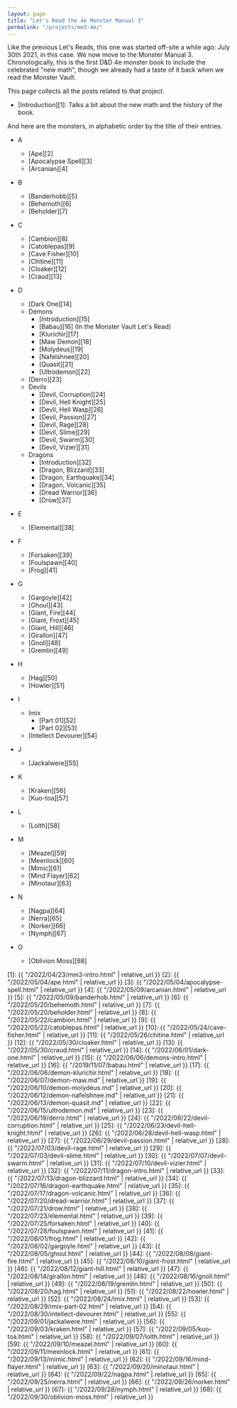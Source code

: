 ```yaml
---
layout: page
title: "Let's Read the 4e Monster Manual 3"
permalink: "/projects/mm3-4e/"
---
```


Like the previous Let's Reads, this one was started off-site a while ago: July
30th 2021, in this case. We now move to the Monster Manual 3. Chronologically,
this is the first D&D 4e monster book to include the celebrated "new math",
though we already had a taste of it back when we read the Monster Vault.

This page collects all the posts related to that project.

- [Introduction][1]: Talks a bit about the new math and the history of the book.

And here are the monsters, in alphabetic order by the title of their
entries.

- A
  - [Ape][2]
  - [Apocalypse Spell][3]
  - [Arcanian][4]

- B
  - [Banderhobb][5]
  - [Behemoth][6]
  - [Beholder][7]

- C
  - [Cambion][8]
  - [Catoblepas][9]
  - [Cave Fisher][10]
  - [Chitine][11]
  - [Cloaker][12]
  - [Craud][13]

- D
  - [Dark One][14]
  - Demons
    - [Introduction][15]
    - [Babau][16] (In the Monster Vault Let's Read)
    - [Klurichir][17]
    - [Maw Demon][18]
    - [Molydeus][19]
    - [Nafelshnee][20]
    - [Quasit][21]
    - [Ultrodemon][22]
  - [Derro][23]
  - Devils
    - [Devil, Corruption][24]
    - [Devil, Hell Knight][25]
    - [Devil, Hell Wasp][26]
    - [Devil, Passion][27]
    - [Devil, Rage][28]
    - [Devil, Slime][29]
    - [Devil, Swarm][30]
    - [Devil, Vizier][31]
  - Dragons
    - [Introduction][32]
    - [Dragon, Blizzard][33]
    - [Dragon, Earthquake][34]
    - [Dragon, Volcanic][35]
    - [Dread Warrior][36]
    - [Drow][37]

- E
  - [Elemental][38]

- F
  - [Forsaken][39]
  - [Foulspawn][40]
  - [Frog][41]

- G
  - [Gargoyle][42]
  - [Ghoul][43]
  - [Giant, Fire][44]
  - [Giant, Frost][45]
  - [Giant, Hill][46]
  - [Girallon][47]
  - [Gnoll][48]
  - [Gremlin][49]

- H
  - [Hag][50]
  - [Howler][51]

- I
  - Imix
    - [Part 01][52]
    - [Part 02][53]
  - [Intellect Devourer][54]

- J
  - [Jackalwere][55]

- K
  - [Kraken][56]
  - [Kuo-toa][57]

- L
  - [Lolth][58]

- M
  - [Meazel][59]
  - [Meenlock][60]
  - [Mimic][61]
  - [Mind Flayer][62]
  - [Minotaur][63]

- N
  - [Nagpa][64]
  - [Nerra][65]
  - [Norker][66]
  - [Nymph][67]

- O
  - [Oblivion Moss][68]


[1]: {{ "/2022/04/23/mm3-intro.html" | relative_url }}
[2]: {{ "/2022/05/04/ape.html" | relative_url }}
[3]: {{ "/2022/05/04/apocalypse-spell.html" | relative_url }}
[4]: {{ "/2022/05/09/arcanian.html" | relative_url }}
[5]: {{ "/2022/05/09/banderhob.html" | relative_url }}
[6]: {{ "/2022/05/20/behemoth.html" | relative_url }}
[7]: {{ "/2022/05/20/beholder.html" | relative_url }}
[8]: {{ "/2022/05/22/cambion.html" | relative_url }}
[9]: {{ "/2022/05/22/catoblepas.html" | relative_url }}
[10]: {{ "/2022/05/24/cave-fisher.html" | relative_url }}
[11]: {{ "/2022/05/26/chitine.html" | relative_url }}
[12]: {{ "/2022/05/30/cloaker.html" | relative_url }}
[13]: {{ "/2022/05/30/craud.html" | relative_url }}
[14]: {{ "/2022/06/01/dark-one.html" | relative_url }}
[15]: {{ "/2022/06/06/demons-intro.html" | relative_url }}
[16]: {{ "/2019/11/07/babau.html" | relative_url }}
[17]: {{ "/2022/06/06/demon-klurichir.html" | relative_url }}
[18]: {{ "/2022/06/07/demon-maw.md" | relative_url }}
[19]: {{ "/2022/06/10/demon-molydeus.md" | relative_url }}
[20]: {{ "/2022/06/12/demon-nafelshnee.md" | relative_url }}
[21]: {{ "/2022/06/13/demon-quasit.md" | relative_url }}
[22]: {{ "/2022/06/15/ultrodemon.md" | relative_url }}
[23]: {{ "/2022/06/19/derro.html" | relative_url }}
[24]: {{ "/2022/06/22/devil-corruption.html" | relative_url }}
[25]: {{ "/2022/06/23/devil-hell-knight.html" | relative_url }}
[26]: {{ "/2022/06/28/devil-hell-wasp.html" | relative_url }}
[27]: {{ "/2022/06/29/devil-passion.html" | relative_url }}
[28]: {{ "/2022/07/03/devil-rage.html" | relative_url }}
[29]: {{ "/2022/07/03/devil-slime.html" | relative_url }}
[30]: {{ "/2022/07/07/devil-swarm.html" | relative_url }}
[31]: {{ "/2022/07/10/devil-vizier.html" | relative_url }}
[32]: {{ "/2022/07/11/dragon-intro.html" | relative_url }}
[33]: {{ "/2022/07/13/dragon-blizzard.html" | relative_url }}
[34]: {{ "/2022/07/16/dragon-earthquake.html" | relative_url }}
[35]: {{ "/2022/07/17/dragon-volcanic.html" | relative_url }}
[36]: {{ "/2022/07/20/dread-warrior.html" | relative_url }}
[37]: {{ "/2022/07/21/drow.html" | relative_url }}
[38]: {{ "/2022/07/23/elemental.html" | relative_url }}
[39]: {{ "/2022/07/25/forsaken.html" | relative_url }}
[40]: {{ "/2022/07/28/foulspawn.html" | relative_url }}
[41]: {{ "/2022/08/01/frog.html" | relative_url }}
[42]: {{ "/2022/08/02/gargoyle.html" | relative_url }}
[43]: {{ "/2022/08/05/ghoul.html" | relative_url }}
[44]: {{ "/2022/08/08/giant-fire.html" | relative_url }}
[45]: {{ "/2022/08/10/giant-frost.html" | relative_url }}
[46]: {{ "/2022/08/12/giant-hill.html" | relative_url }}
[47]: {{ "/2022/08/14/girallon.html" | relative_url }}
[48]: {{ "/2022/08/16/gnoll.html" | relative_url }}
[49]: {{ "/2022/08/19/gremlin.html" | relative_url }}
[50]: {{ "/2022/08/20/hag.html" | relative_url }}
[51]: {{ "/2022/08/22/howler.html" | relative_url }}
[52]: {{ "/2022/08/24/imix.html" | relative_url }}
[53]: {{ "/2022/08/29/imix-part-02.html" | relative_url }}
[54]: {{ "/2022/08/30/intellect-devourer.html" | relative_url }}
[55]: {{ "/2022/09/01/jackalwere.html" | relative_url }}
[56]: {{ "/2022/09/03/kraken.html" | relative_url }}
[57]: {{ "/2022/09/05/kuo-toa.html" | relative_url }}
[58]: {{ "/2022/09/07/lolth.html" | relative_url }}
[59]: {{ "/2022/09/10/meazel.html" | relative_url }}
[60]: {{ "/2022/09/11/meenlock.html" | relative_url }}
[61]: {{ "/2022/09/13/mimic.html" | relative_url }}
[62]: {{ "/2022/09/16/mind-flayer.html" | relative_url }}
[63]: {{ "/2022/09/20/minotaur.html" | relative_url }}
[64]: {{ "/2022/09/22/nagpa.html" | relative_url }}
[65]: {{ "/2022/09/25/nerra.html" | relative_url }}
[66]: {{ "/2022/09/26/norker.html" | relative_url }}
[67]: {{ "/2022/09/28/nymph.html" | relative_url }}
[68]: {{ "/2022/09/30/oblivion-moss.html" | relative_url }}

